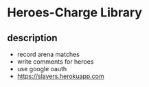 # Heroes-Charge Library

## description

* record arena matches
* write comments for heroes
* use google oauth
* https://slayers.herokuapp.com

